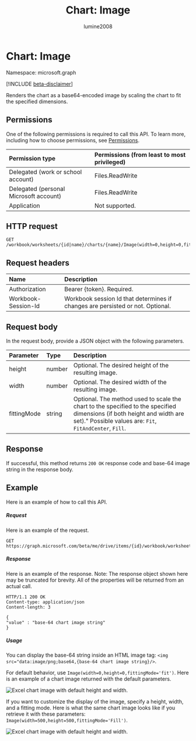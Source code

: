 ﻿---
title: "Chart: Image"
description: "Renders the chart as a base64-encoded image by scaling the chart to fit the specified dimensions."
author: "lumine2008"
localization_priority: Normal
ms.prod: "excel"
doc_type: apiPageType
---

# Chart: Image

Namespace: microsoft.graph

[!INCLUDE [beta-disclaimer](../../includes/beta-disclaimer.md)]

Renders the chart as a base64-encoded image by scaling the chart to fit the specified dimensions.

## Permissions

One of the following permissions is required to call this API. To learn more, including how to choose permissions, see [Permissions](/graph/permissions-reference).

| Permission type                        | Permissions (from least to most privileged) |
| :------------------------------------- | :------------------------------------------ |
| Delegated (work or school account)     | Files.ReadWrite                             |
| Delegated (personal Microsoft account) | Files.ReadWrite                             |
| Application                            | Not supported.                              |

## HTTP request

<!-- { "blockType": "ignored" } -->

```http
GET /workbook/worksheets/{id|name}/charts/{name}/Image(width=0,height=0,fittingMode='fit')

```

## Request headers

| Name                | Description                                                                    |
| :------------------ | :----------------------------------------------------------------------------- |
| Authorization       | Bearer {token}. Required.                                                      |
| Workbook-Session-Id | Workbook session Id that determines if changes are persisted or not. Optional. |

## Request body

In the request body, provide a JSON object with the following parameters.

| Parameter   | Type   | Description                                                                                                                                                                         |
| :---------- | :----- | :---------------------------------------------------------------------------------------------------------------------------------------------------------------------------------- |
| height      | number | Optional. The desired height of the resulting image.                                                                                                                                |
| width       | number | Optional. The desired width of the resulting image.                                                                                                                                 |
| fittingMode | string | Optional. The method used to scale the chart to the specified to the specified dimensions (if both height and width are set)."  Possible values are: `Fit`, `FitAndCenter`, `Fill`. |

## Response

If successful, this method returns `200 OK` response code and base-64 image string in the response body.

## Example

Here is an example of how to call this API.

##### Request

Here is an example of the request.

<!-- { "blockType": "ignored" } -->

```http
GET https://graph.microsoft.com/beta/me/drive/items/{id}/workbook/worksheets/{id|name}/charts/{name}/Image(width=0,height=0,fittingMode='fit')
```

##### Response

Here is an example of the response. Note: The response object shown here may be truncated for brevity. All of the properties will be returned from an actual call.

<!-- { "blockType": "ignored" } -->

```http
HTTP/1.1 200 OK
Content-type: application/json
Content-length: 3

{
"value" : "base-64 chart image string"
}
```

##### Usage

You can display the base-64 string inside an HTML image tag: `<img src="data:image/png;base64,{base-64 chart image string}/>`.

For default behavior, use `Image(width=0,height=0,fittingMode='fit')`. Here is an example of a chart image returned with the default parameters.

![Excel chart image with default height and width.](https://cdn.graph.office.net/prod/GraphDocuments/en-us/concepts/images/GetChart-default.png)

If you want to customize the display of the image, specify a height, width, and a fitting mode. Here is what the same chart image looks like if you retrieve it with these parameters: `Image(width=500,height=500,fittingMode='Fill')`.

![Excel chart image with default height and width.](https://cdn.graph.office.net/prod/GraphDocuments/en-us/concepts/images/GetChart-fill.png)

<!-- uuid: 8fcb5dbc-d5aa-4681-8e31-b001d5168d79
2015-10-25 14:57:30 UTC -->

<!--
{
  "type": "#page.annotation",
  "description": "Chart: Image",
  "keywords": "",
  "section": "documentation",
  "tocPath": "",
  "suppressions": []
}
-->
